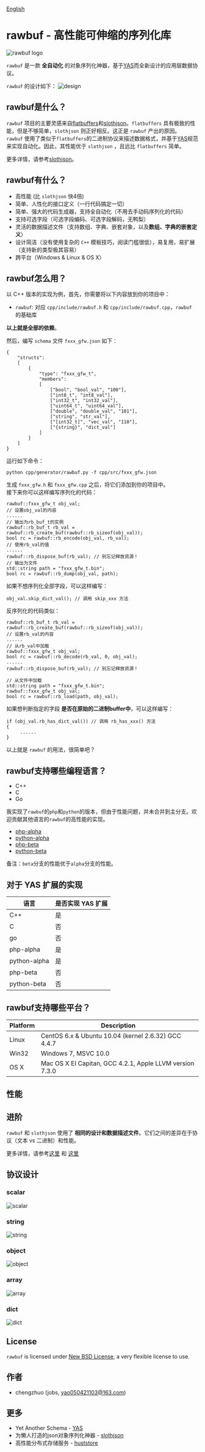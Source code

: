 [English](README.md)

# rawbuf - 高性能可伸缩的序列化库 #
![rawbuf logo](res/logo.png)

`rawbuf` 是一款 **全自动化** 的对象序列化神器，基于[YAS](https://github.com/jobs-github/yas)而全新设计的应用层数据协议。

`rawbuf` 的设计如下： 
![design](res/design.png)

## rawbuf是什么？ ##

`rawbuf` 项目的主要灵感来自[flatbuffers](https://github.com/google/flatbuffers)和[slothjson](https://github.com/jobs-github/slothjson)。`flatbuffers` 具有极致的性能，但是不够简单，`slothjson` 则正好相反。这正是 `rawbuf` 产出的原因。  
`rawbuf` 使用了类似于`flatbuffers`的二进制协议来描述数据格式，并基于[YAS](https://github.com/jobs-github/yas)规范来实现自动化。因此，其性能优于 `slothjson` ，且远比 `flatbuffers` 简单。  

更多详情，请参考[slothjson](https://github.com/jobs-github/slothjson)。

## rawbuf有什么？ ##

* 高性能 (比 `slothjson` 快4倍)  
* 简单、人性化的接口定义（一行代码搞定一切） 
* 简单、强大的代码生成器，支持全自动化（不用去手动码序列化的代码）
* 支持可选字段（可选字段编码、可选字段解码，无鸭梨）
* 灵活的数据描述文件（支持数组、字典、嵌套对象，以及**数组、字典的嵌套定义**）
* 设计简洁（没有使用复杂的 `C++` 模板技巧，阅读门槛很低），易复用，易扩展（支持新的类型极其容易）
* 跨平台（Windows & Linux & OS X）

## rawbuf怎么用？ ##

以 C++ 版本的实现为例，首先，你需要将以下内容放到你的项目中：

* `rawbuf`: 对应 `cpp/include/rawbuf.h` 和 `cpp/include/rawbuf.cpp`，`rawbuf` 的基础库

**以上就是全部的依赖**。  

然后，编写 `schema` 文件 `fxxx_gfw.json` 如下：

	{
	    "structs": 
	    [
	        {
	            "type": "fxxx_gfw_t",
	            "members": 
	            [
	                ["bool", "bool_val", "100"],
	                ["int8_t", "int8_val"],
	                ["int32_t", "int32_val"],
	                ["uint64_t", "uint64_val"],
	                ["double", "double_val", "101"],
	                ["string", "str_val"],
	                ["[int32_t]", "vec_val", "110"],
	                ["{string}", "dict_val"]
	            ]
	        }
	    ]
	}

运行如下命令：

    python cpp/generator/rawbuf.py -f cpp/src/fxxx_gfw.json

生成 `fxxx_gfw.h` 和 `fxxx_gfw.cpp` 之后，将它们添加到你的项目中。  
接下来你可以这样编写序列化的代码：

    rawbuf::fxxx_gfw_t obj_val;
    // 设置obj_val的内容
    ......
    // 输出为rb_buf_t的实例
	rawbuf::rb_buf_t rb_val = rawbuf::rb_create_buf(rawbuf::rb_sizeof(obj_val));
	bool rc = rawbuf::rb_encode(obj_val, rb_val);
	// 使用rb_val的值
	......
	rawbuf::rb_dispose_buf(rb_val); // 别忘记释放资源！
    // 输出为文件
    std::string path = "fxxx_gfw_t.bin";
    bool rc = rawbuf::rb_dump(obj_val, path);

如果不想序列化全部字段，可以这样编写：

    obj_val.skip_dict_val(); // 调用 skip_xxx 方法
反序列化的代码类似：

	rawbuf::rb_buf_t rb_val = rawbuf::rb_create_buf(rawbuf::rb_sizeof(obj_val));
    // 设置rb_val的内容
    ......
	// 从rb_val中加载
    rawbuf::fxxx_gfw_t obj_val;
	bool rc = rawbuf::rb_decode(rb_val, 0, obj_val);
	......
	rawbuf::rb_dispose_buf(rb_val); // 别忘记释放资源！

    // 从文件中加载
	std::string path = "fxxx_gfw_t.bin";
    rawbuf::fxxx_gfw_t obj_val;
	bool rc = rawbuf::rb_load(path, obj_val);

如果想判断指定的字段 **是否在原始的二进制buffer中**，可以这样编写：

    if (obj_val.rb_has_dict_val()) // 调用 rb_has_xxx() 方法
    {
         ......
    }

以上就是 `rawbuf` 的用法，很简单吧？  

## rawbuf支持哪些编程语言？ ##

* C++
* C
* Go

我实现了`rawbuf`的`php`和`python`的版本，但由于性能问题，并未合并到主分支。欢迎贡献其他语言的`rawbuf`的高性能的实现。  

* [php-alpha](https://github.com/jobs-github/rawbuf/tree/php-alpha)  
* [python-alpha](https://github.com/jobs-github/rawbuf/tree/python-alpha)  
* [php-beta](https://github.com/jobs-github/rawbuf/tree/php-beta)  
* [python-beta](https://github.com/jobs-github/rawbuf/tree/python-beta)  

备注：`beta`分支的性能优于`alpha`分支的性能。

## 对于 YAS 扩展的实现 ##

语言          | 是否实现 YAS 扩展
--------------|-------------------------
C++           |         是
C             |         否
go            |         否
php-alpha     |         是
python-alpha  |         是
php-beta      |         否
python-beta   |         否

## rawbuf支持哪些平台？ ##

Platform | Description
---------|----------------------------------------------------------
Linux    | CentOS 6.x & Ubuntu 10.04 (kernel 2.6.32) GCC 4.4.7
Win32    | Windows 7, MSVC 10.0
OS X     | Mac OS X EI Capitan, GCC 4.2.1, Apple LLVM version 7.3.0

## 性能 ##



## 进阶 ##

`rawbuf` 和 `slothjson` 使用了 **相同的设计和数据描述文件**。它们之间的差异在于协议（文本 vs 二进制）和性能。

更多详情，请参考[这里](https://github.com/jobs-github/slothjson) 和 [这里](https://github.com/jobs-github/yas)

## 协议设计 ##

### scalar ###
![scalar](res/scalar.png)

### string ###
![string](res/string.png)

### object ###
![object](res/object.png)

### array ###
![array](res/array.png)

### dict ###
![dict](res/dict.png)

## License ##

`rawbuf` is licensed under [New BSD License](https://opensource.org/licenses/BSD-3-Clause), a very flexible license to use.

## 作者 ##

* chengzhuo (jobs, yao050421103@163.com)  

## 更多 ##

- Yet Another Schema - [YAS](https://github.com/jobs-github/yas)  
- 为懒人打造的json对象序列化神器 - [slothjson](https://github.com/jobs-github/slothjson)  
- 高性能分布式存储服务 - [huststore](https://github.com/Qihoo360/huststore)  